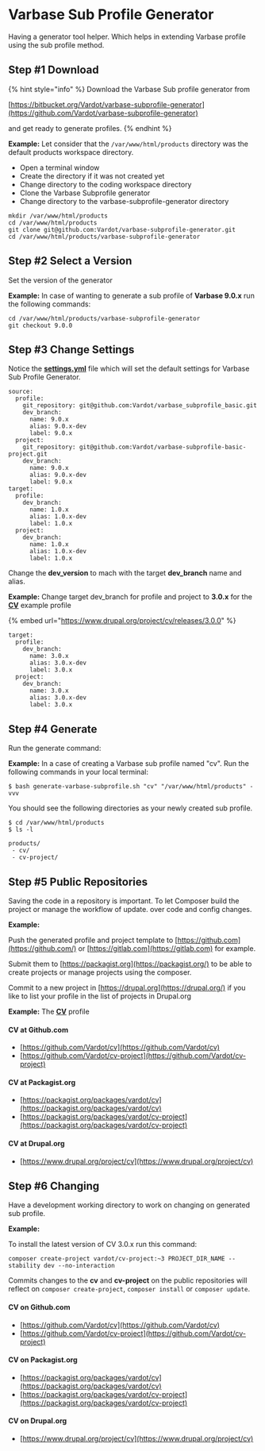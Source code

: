 # Varbase Sub Profile Generator

Having a generator tool helper. Which helps in extending Varbase profile using the sub profile method.

## Step \#1 Download

{% hint style="info" %}
Download the Varbase Sub profile generator from

 [https://bitbucket.org/Vardot/varbase-subprofile-generator](https://github.com/Vardot/varbase-subprofile-generator)

 and get ready to generate profiles.
{% endhint %}

**Example:** Let consider that the  `/var/www/html/products` directory  was the default products workspace directory. 

* Open a terminal window
* Create the directory if it was not created yet
* Change directory to the coding workspace directory
* Clone the Varbase Subprofile generator
* Change directory to the varbase-subprofile-generator directory

```text
mkdir /var/www/html/products
cd /var/www/html/products
git clone git@github.com:Vardot/varbase-subprofile-generator.git
cd /var/www/html/products/varbase-subprofile-generator
```

## Step \#2 Select a Version

Set the version of the generator

**Example:** In case of wanting to generate a sub profile of **Varbase 9.0.x** run the following commands:

```text
cd /var/www/html/products/varbase-subprofile-generator
git checkout 9.0.0
```

## Step \#3 Change Settings

Notice the [**settings.yml**](https://github.com/Vardot/varbase-subprofile-generator/blob/9.0.x/settings.yml) file which will set the default settings for Varbase Sub Profile Generator.

```text
source:
  profile:
    git_repository: git@github.com:Vardot/varbase_subprofile_basic.git
    dev_branch:
      name: 9.0.x
      alias: 9.0.x-dev
      label: 9.0.x
  project:
    git_repository: git@github.com:Vardot/varbase-subprofile-basic-project.git
    dev_branch:
      name: 9.0.x
      alias: 9.0.x-dev
      label: 9.0.x
target:
  profile:
    dev_branch:
      name: 1.0.x
      alias: 1.0.x-dev
      label: 1.0.x
  project:
    dev_branch:
      name: 1.0.x
      alias: 1.0.x-dev
      label: 1.0.x
```

Change the **dev\_version** to mach with the target **dev\_branch** name and alias.

**Example:** Change target dev\_branch for profile and project to **3.0.x** for the [**CV**](https://www.drupal.org/project/cv) example profile

{% embed url="https://www.drupal.org/project/cv/releases/3.0.0" %}

```text
target:
  profile:
    dev_branch:
      name: 3.0.x
      alias: 3.0.x-dev
      label: 3.0.x
  project:
    dev_branch:
      name: 3.0.x
      alias: 3.0.x-dev
      label: 3.0.x
```

## Step \#4 Generate

Run the generate command:

**Example:** In a case of creating a Varbase sub profile named "cv". Run the following commands in your local terminal:

```text
$ bash generate-varbase-subprofile.sh "cv" "/var/www/html/products" -vvv
```

  
You should see the following directories as your newly created sub profile.

```text
$ cd /var/www/html/products
$ ls -l

products/
 - cv/
 - cv-project/
```

## Step \#5 Public Repositories

Saving the code in a repository is important. To let Composer build the project or manage the workflow of update.  over code and config changes.

**Example:**

Push the generated profile and project template to [https://github.com](https://github.com/) or [https://gitlab.com](https://gitlab.com) for example.

Submit them to [https://packagist.org](https://packagist.org/) to be able to create projects or manage projects using the composer.

Commit to a new project in [https://drupal.org](https://drupal.org/) if you like to list your profile in the list of projects in Drupal.org

**Example:** The [**CV**](https://www.drupal.org/project/cv) profile

#### **CV at Github.com**

* [https://github.com/Vardot/cv](https://github.com/Vardot/cv)
* [https://github.com/Vardot/cv-project](https://github.com/Vardot/cv-project)

#### **CV at Packagist.org**

* [https://packagist.org/packages/vardot/cv](https://packagist.org/packages/vardot/cv)
* [https://packagist.org/packages/vardot/cv-project](https://packagist.org/packages/vardot/cv-project)

#### CV at Drupal.org

* [https://www.drupal.org/project/cv](https://www.drupal.org/project/cv)

## Step \#6 Changing 

Have a development working directory to work on changing on generated sub profile.

**Example:**

To install the latest version of CV 3.0.x run this command:

```text
composer create-project vardot/cv-project:~3 PROJECT_DIR_NAME --stability dev --no-interaction
```

Commits changes to the **cv** and **cv-project** on the public repositories will reflect on `composer create-project`, `composer install` or `composer update`. 

#### **CV on Github.com**

* [https://github.com/Vardot/cv](https://github.com/Vardot/cv)
* [https://github.com/Vardot/cv-project](https://github.com/Vardot/cv-project)

#### **CV on Packagist.org**

* [https://packagist.org/packages/vardot/cv](https://packagist.org/packages/vardot/cv)
* [https://packagist.org/packages/vardot/cv-project](https://packagist.org/packages/vardot/cv-project)

#### CV on Drupal.org

* [https://www.drupal.org/project/cv](https://www.drupal.org/project/cv)

